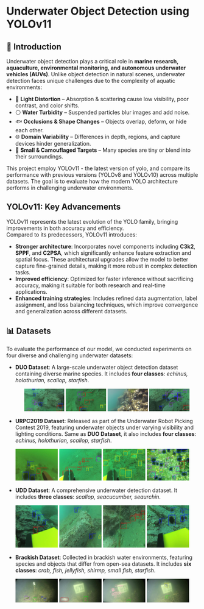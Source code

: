 # Underwater Object Detection using YOLOv11

## 🐠 Introduction  

Underwater object detection plays a critical role in **marine research, aquaculture, environmental monitoring, and autonomous underwater vehicles (AUVs)**. Unlike object detection in natural scenes, underwater detection faces unique challenges due to the complexity of aquatic environments:  

- 🌊 **Light Distortion** – Absorption & scattering cause low visibility, poor contrast, and color shifts.  
- ⚪ **Water Turbidity** – Suspended particles blur images and add noise.  
- 🐟 **Occlusions & Shape Changes** – Objects overlap, deform, or hide each other.  
- 🌐 **Domain Variability** – Differences in depth, regions, and capture devices hinder generalization.  
- 🦀 **Small & Camouflaged Targets** – Many species are tiny or blend into their surroundings.

This project employ YOLOv11 - the latest version of yolo, and compare its performance with previous versions (YOLOv8 and YOLOv10) across multiple datasets. The goal is to evaluate how the modern YOLO architecture performs in challenging underwater environments.

## YOLOv11: Key Advancements
YOLOv11 represents the latest evolution of the YOLO family, bringing improvements in both accuracy and efficiency.  
Compared to its predecessors, YOLOv11 introduces:
- **Stronger architecture**: Incorporates novel components including **C3k2**, **SPPF**, and **C2PSA**, which significantly enhance feature extraction and spatial focus. These architectural upgrades allow the model to better capture fine-grained details, making it more robust in complex detection tasks.
- **Improved efficiency**: Optimized for faster inference without sacrificing accuracy, making it suitable for both research and real-time applications.
- **Enhanced training strategies**: Includes refined data augmentation, label assignment, and loss balancing techniques, which improve convergence and generalization across different datasets.

## 📊 Datasets
To evaluate the performance of our model, we conducted experiments on four diverse and challenging underwater datasets:
- **DUO Dataset**: A large-scale underwater object detection dataset containing diverse marine species. It includes **four classes**: *echinus, holothurian, scallop, starfish*.
  <p align="center">
  <img src="assets/Duo_1.jpg" width="22%" height="40%"/>
  <img src="assets/Duo_2.jpg" width="22%" height="40%"/>
  <img src="assets/Duo_3.jpg" width="22%" height="40%"/>
  <img src="assets/Duo_4.jpg" width="22%" height="40%"/>
</p> 

- **URPC2019 Dataset**: Released as part of the Underwater Robot Picking Contest 2019, featuring underwater objects under varying visibility and lighting conditions. Same as **DUO Dataset**, it also includes **four classes**: *echinus, holothurian, scallop, starfish*.  
<p align="center">
  <img src="assets/urpc_1.jpg" width="22%" height="40%"/>
  <img src="assets/urpc_2.jpg" width="22%" height="40%"/>
  <img src="assets/urpc_3.jpg" width="22%" height="40%"/>
  <img src="assets/urpc_4.jpg" width="22%" height="40%"/>
</p> 

- **UDD Dataset**: A comprehensive underwater detection dataset. It includes **three classes**: *scallop, seacucumber, seaurchin*.
<p align="center">
  <img src="assets/udd_1.jpg" width="22%" height="22%"/>
  <img src="assets/udd_2.jpg" width="22%" height="22%"/>
  <img src="assets/udd_3.jpg" width="22%" height="22%"/>
  <img src="assets/udd_4.jpg" width="22%" height="22%"/>
</p> 

- **Brackish Dataset**: Collected in brackish water environments, featuring species and objects that differ from open-sea datasets. It includes **six classes**: *crab, fish, jellyfish, shirmp, small fish, starfish*.
<p align="center">
  <img src="assets/brackish_1.jpg" width="22%" height="40%"/>
  <img src="assets/brackish_2.jpg" width="22%" height="40%"/>
  <img src="assets/brackish_3.jpg" width="22%" height="40%"/>
  <img src="assets/brackish_4.jpg" width="22%" height="40%"/>
</p> 
